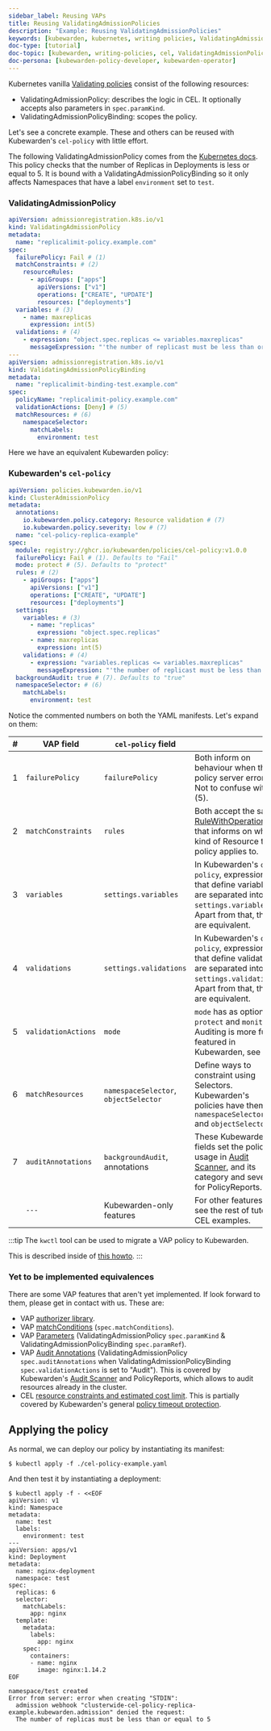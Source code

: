 ```yaml
---
sidebar_label: Reusing VAPs
title: Reusing ValidatingAdmissionPolicies
description: "Example: Reusing ValidatingAdmissionPolicies"
keywords: [kubewarden, kubernetes, writing policies, ValidatingAdmissionPolicies]
doc-type: [tutorial]
doc-topic: [kubewarden, writing-policies, cel, ValidatingAdmissionPolicies]
doc-persona: [kubewarden-policy-developer, kubewarden-operator]
---
```


<head>
  <link rel="canonical" href="https://docs.kubewarden.io/tutorials/writing-policies/cel/resuing-vap"/>
</head>

Kubernetes vanilla [Validating
policies](https://kubernetes.io/docs/reference/access-authn-authz/validating-admission-policy)
consist of the following resources:

- ValidatingAdmissionPolicy: describes the logic in CEL. It optionally accepts
  also parameters in `spec.paramKind`.
- ValidatingAdmissionPolicyBinding: scopes the policy.

Let's see a concrete example. These and others can be reused with Kubewarden's
`cel-policy` with little effort.

The following ValidatingAdmissionPolicy comes from the [Kubernetes
docs](https://kubernetes.io/docs/reference/access-authn-authz/validating-admission-policy/#creating-a-validatingadmissionpolicy).
This policy checks that the number of Replicas in Deployments is less or equal
to 5. It is bound with a ValidatingAdmissionPolicyBinding so it only affects
Namespaces that have a label `environment` set to `test`.

### ValidatingAdmissionPolicy

```yaml {6,7,13,16,26,27}
apiVersion: admissionregistration.k8s.io/v1
kind: ValidatingAdmissionPolicy
metadata:
  name: "replicalimit-policy.example.com"
spec:
  failurePolicy: Fail # (1)
  matchConstraints: # (2)
    resourceRules:
      - apiGroups: ["apps"]
        apiVersions: ["v1"]
        operations: ["CREATE", "UPDATE"]
        resources: ["deployments"]
  variables: # (3)
    - name: maxreplicas
      expression: int(5)
  validations: # (4)
    - expression: "object.spec.replicas <= variables.maxreplicas"
      messageExpression: "'the number of replicast must be less than or equal to ' + string(variables.maxreplicas)"
---
apiVersion: admissionregistration.k8s.io/v1
kind: ValidatingAdmissionPolicyBinding
metadata:
  name: "replicalimit-binding-test.example.com"
spec:
  policyName: "replicalimit-policy.example.com"
  validationActions: [Deny] # (5)
  matchResources: # (6)
    namespaceSelector:
      matchLabels:
        environment: test
```

Here we have an equivalent Kubewarden policy:

### Kubewarden's `cel-policy`

```yaml title="./cel-policy-example.yaml" {10,11,12,18,23,27}
apiVersion: policies.kubewarden.io/v1
kind: ClusterAdmissionPolicy
metadata:
  annotations:
    io.kubewarden.policy.category: Resource validation # (7)
    io.kubewarden.policy.severity: low # (7)
  name: "cel-policy-replica-example"
spec:
  module: registry://ghcr.io/kubewarden/policies/cel-policy:v1.0.0
  failurePolicy: Fail # (1). Defaults to "Fail"
  mode: protect # (5). Defaults to "protect"
  rules: # (2)
    - apiGroups: ["apps"]
      apiVersions: ["v1"]
      operations: ["CREATE", "UPDATE"]
      resources: ["deployments"]
  settings:
    variables: # (3)
      - name: "replicas"
        expression: "object.spec.replicas"
      - name: maxreplicas
        expression: int(5)
    validations: # (4)
      - expression: "variables.replicas <= variables.maxreplicas"
        messageExpression: "'the number of replicast must be less than or equal to ' + string(variables.maxreplicas)"
  backgroundAudit: true # (7). Defaults to "true"
  namespaceSelector: # (6)
    matchLabels:
      environment: test
```

Notice the commented numbers on both the YAML manifests. Let's expand on them:

| #   | VAP field           | `cel-policy` field                    |                                                                                                                                                                                                                          |
| --- | ------------------- | ------------------------------------- | ------------------------------------------------------------------------------------------------------------------------------------------------------------------------------------------------------------------------ |
| 1   | `failurePolicy`     | `failurePolicy`                       | Both inform on behaviour when the policy server errors. Not to confuse with (5).                                                                                                                                         |
| 2   | `matchConstraints`  | `rules`                               | Both accept the same [RuleWithOperations](https://kubernetes.io/docs/reference/generated/kubernetes-api/v1.28/#rulewithoperations-v1-admissionregistration) that informs on what kind of Resource the policy applies to. |
| 3   | `variables`         | `settings.variables`                  | In Kubewarden's `cel-policy`, expressions that define variables are separated into `settings.variables`. Apart from that, they are equivalent.                                                                           |
| 4   | `validations`       | `settings.validations`                | In Kubewarden's `cel-policy`, expressions that define validations are separated into `settings.validations`. Apart from that, they are equivalent.                                                                       |
| 5   | `validationActions` | `mode`                                | `mode` has as options `protect` and `monitor`. Auditing is more full featured in Kubewarden, see (7).                                                                                                                    |
| 6   | `matchResources`    | `namespaceSelector`, `objectSelector` | Define ways to constraint using Selectors. Kubewarden's policies have them as `namespaceSelector` and `objectSelector`.                                                                                                  |
| 7   | `auditAnnotations`  | `backgroundAudit`, annotations        | These Kubewarden fields set the policy usage in [Audit Scanner](../../../explanations/audit-scanner), and its category and severity for PolicyReports.                                                                   |
|     | `---`               | Kubewarden-only features              | For other features, see the rest of tutorial CEL examples.                                                                                                                                                               |

:::tip
The `kwctl` tool can be used to migrate a VAP policy to Kubewarden.

This is described inside of [this howto](../../../howtos/vap-migration).
:::

### Yet to be implemented equivalences

There are some VAP features that aren't yet implemented. If look forward to them, please get in contact with us. These are:

- VAP [authorizer library](https://pkg.go.dev/k8s.io/apiserver/pkg/cel/library#Authz).
- VAP [matchConditions](https://kubernetes.io/docs/reference/access-authn-authz/validating-admission-policy/#matching-requests-matchconditions)
  (`spec.matchConditions`).
- VAP [Parameters](https://kubernetes.io/docs/reference/access-authn-authz/validating-admission-policy/#parameter-resources)
  (ValidatingAdmissionPolicy `spec.paramKind` & ValidatingAdmissionPolicyBinding `spec.paramRef`).
- VAP [Audit Annotations](https://kubernetes.io/docs/reference/labels-annotations-taints/audit-annotations/)
  (ValidatingAdmissionPolicy `spec.auditAnnotations` when ValidatingAdmissionPolicyBinding `spec.validationActions` is set to "Audit").
  This is covered by Kubewarden's [Audit Scanner](../../../explanations/audit-scanner) and PolicyReports, which allows
  to audit resources already in the cluster.
- CEL [resource constraints and estimated cost
  limit](https://kubernetes.io/docs/reference/using-api/cel/#resource-constraints).
  This is partially covered by Kubewarden's general [policy timeout
  protection](../../../reference/policy-evaluation-timeout).

## Applying the policy

As normal, we can deploy our policy by instantiating its manifest:

```console
$ kubectl apply -f ./cel-policy-example.yaml
```

And then test it by instantiating a deployment:

```console
$ kubectl apply -f - <<EOF
apiVersion: v1
kind: Namespace
metadata:
  name: test
  labels:
    environment: test
---
apiVersion: apps/v1
kind: Deployment
metadata:
  name: nginx-deployment
  namespace: test
spec:
  replicas: 6
  selector:
    matchLabels:
      app: nginx
  template:
    metadata:
      labels:
        app: nginx
    spec:
      containers:
      - name: nginx
        image: nginx:1.14.2
EOF

namespace/test created
Error from server: error when creating "STDIN":
  admission webhook "clusterwide-cel-policy-replica-example.kubewarden.admission" denied the request:
  The number of replicas must be less than or equal to 5
```
